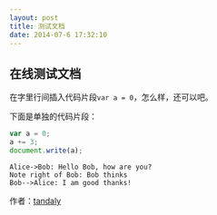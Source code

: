 ```yaml
---
layout: post
title: 测试文档
date: 2014-07-6 17:32:10  
---
```


##  在线测试文档

在字里行间插入代码片段`var a = 0`，怎么样，还可以吧。

下面是单独的代码片段：

```javascript
var a = 0;
a += 3;
document.write(a);
```

```sequence
Alice->Bob: Hello Bob, how are you?
Note right of Bob: Bob thinks
Bob-->Alice: I am good thanks!
```




作者：[tandaly](http://tandaly.github.com)
